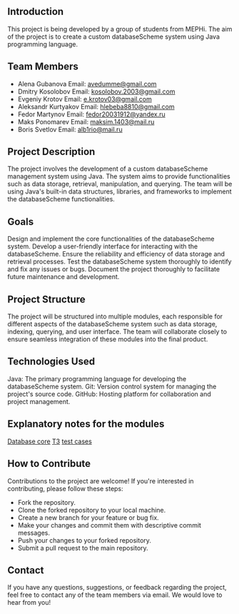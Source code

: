 ## Introduction
This project is being developed by a group of students from MEPHi. The aim of the project is to create a custom databaseScheme system using Java programming language.

## Team Members
- Alena Gubanova
  Email: avedumme@gmail.com
- Dmitry Kosolobov
  Email: kosolobov.2003@gmail.com
- Evgeniy Krotov
  Email: e.krotov03@gmail.com
- Aleksandr Kurtyakov
  Email: hlebeba8810@gmail.com
- Fedor Martynov
  Email: fedor20031912@yandex.ru
- Maks Ponomarev
  Email: maksim.1403@mail.ru
- Boris Svetlov
  Email: alb1rio@mail.ru

## Project Description
The project involves the development of a custom databaseScheme management system using Java. The system aims to provide functionalities such as data storage, retrieval, manipulation, and querying. The team will be using Java's built-in data structures, libraries, and frameworks to implement the databaseScheme functionalities.

## Goals
Design and implement the core functionalities of the databaseScheme system.
Develop a user-friendly interface for interacting with the databaseScheme.
Ensure the reliability and efficiency of data storage and retrieval processes.
Test the databaseScheme system thoroughly to identify and fix any issues or bugs.
Document the project thoroughly to facilitate future maintenance and development.

## Project Structure
The project will be structured into multiple modules, each responsible for different aspects of the databaseScheme system such as data storage, indexing, querying, and user interface. The team will collaborate closely to ensure seamless integration of these modules into the final product.

## Technologies Used
Java: The primary programming language for developing the databaseScheme system.
Git: Version control system for managing the project's source code.
GitHub: Hosting platform for collaboration and project management.

## Explanatory notes for the modules
[Database core](https://docs.google.com/document/d/1mEagP_lLkA7tbYHyWw0xqeE6vxl67B6L7ZzAlWGvlOg/edit#heading=h.2s8eyo1)
[ТЗ](https://docs.google.com/document/d/1VI3wjliWXxzFRfSBirpewThKCJBZNnHxIZp_AxO7HeY/edit?usp=sharing)
[test cases](https://docs.google.com/spreadsheets/d/1TSOYYW_u1JQkLQFWyF8vIlPEG9NN6F95vglRhmcUQiU/edit?usp=sharing)


## How to Contribute
Contributions to the project are welcome! If you're interested in contributing, please follow these steps:

- Fork the repository.
- Clone the forked repository to your local machine.
- Create a new branch for your feature or bug fix.
- Make your changes and commit them with descriptive commit messages.
- Push your changes to your forked repository.
- Submit a pull request to the main repository.

## Contact
If you have any questions, suggestions, or feedback regarding the project, feel free to contact any of the team members via email. We would love to hear from you!

